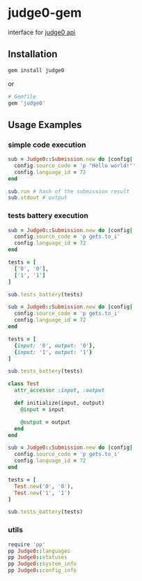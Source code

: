 # judge0-gem

interface for [judge0 api](https://api.judge0.com/)

## Installation

```bash
gem install judge0
```

or

```ruby
# Gemfile
gem 'judge0'
```

## Usage Examples

### simple code execution

```ruby
sub = Judge0::Submission.new do |config|
  config.source_code = 'p "Hello world!"'
  config.language_id = 72
end

sub.run # hash of the submission result
sub.stdout # output
```

### tests battery execution

```ruby
sub = Judge0::Submission.new do |config|
  config.source_code = 'p gets.to_i'
  config.language_id = 72
end

tests = [
  ['0', '0'],
  ['1', '1']
]

sub.tests_battery(tests)
```

```ruby
sub = Judge0::Submission.new do |config|
  config.source_code = 'p gets.to_i'
  config.language_id = 72
end

tests = [
  {input: '0', output: '0'},
  {input: '1', output: '1'}
]

sub.tests_battery(tests)
```

```ruby
class Test
  attr_accessor :input, :output

  def initialize(input, output)
    @input = input

    @output = output
  end
end

sub = Judge0::Submission.new do |config|
  config.source_code = 'p gets.to_i'
  config.language_id = 72
end

tests = [
  Test.new('0', '0'),
  Test.new('1', '1')
]

sub.tests_battery(tests)
```

### utils

```ruby
require 'pp'
pp Judge0::languages
pp Judge0::statuses
pp Judge0::system_info
pp Judge0::config_info
```